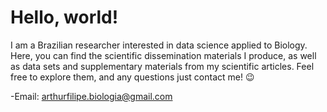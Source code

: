 <!--<p align="center"><a href="https://wowchemy.com" target="_blank" rel="noopener"><img src="https://sourcethemes.com/academic/img/logo_200px.png" alt="Wowchemy Website Builder"></a></p>-->

# Hello, world!

I am a Brazilian researcher interested in data science applied to Biology. Here, you can find the scientific dissemination materials I produce, as well as data sets and supplementary materials from my scientific articles. Feel free to explore them, and any questions just contact me! 😉

-Email: arthurfilipe.biologia@gmail.com
